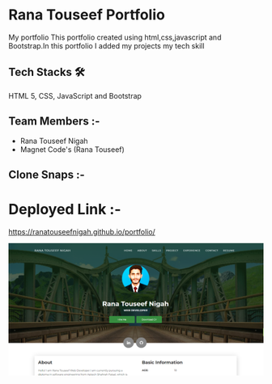 # Rana Touseef Portfolio
<!-- Rana Touseef Portfolio -->

My portfolio This portfolio  created using html,css,javascript and Bootstrap.In this portfolio I added my projects my tech skill
  
## Tech Stacks 🛠
    
HTML 5, CSS, JavaScript and Bootstrap
    
## Team Members :-
- Rana Touseef Nigah
- Magnet Code's (Rana Touseef)
 

## Clone Snaps :-


# Deployed Link :-
https://ranatouseefnigah.github.io/portfolio/
    
  


![Screenshot 2024-04-15 143326](https://github.com/RanaTouseefNigah/portfolio/blob/fee29d994e0e1e30074fd73722943139965ae0d5/images/img/Screenshot%202024-04-15%20143326.png)
